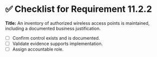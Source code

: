 # ✅ Checklist for Requirement 11.2.2

**Title:** An inventory of authorized wireless access points is maintained, including a documented business justification.

- [ ] Confirm control exists and is documented.
- [ ] Validate evidence supports implementation.
- [ ] Assign accountable role.
